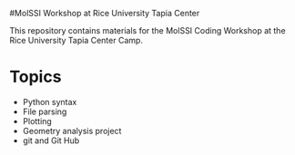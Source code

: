#MolSSI Workshop at Rice University Tapia Center

This repository contains materials for the MolSSI Coding Workshop at the Rice University Tapia Center Camp.

# Topics
- Python syntax
- File parsing
- Plotting
- Geometry analysis project
- git and Git Hub

